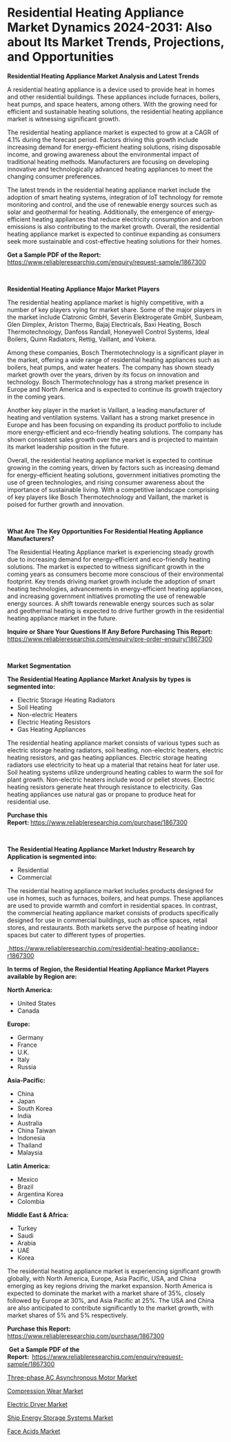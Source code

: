 <p><h1>Residential Heating Appliance Market Dynamics 2024-2031: Also about Its Market Trends, Projections, and Opportunities</h1></p><p><strong>Residential Heating Appliance Market Analysis and Latest Trends</strong></p>
<p><p>A residential heating appliance is a device used to provide heat in homes and other residential buildings. These appliances include furnaces, boilers, heat pumps, and space heaters, among others. With the growing need for efficient and sustainable heating solutions, the residential heating appliance market is witnessing significant growth.</p><p>The residential heating appliance market is expected to grow at a CAGR of 4.1% during the forecast period. Factors driving this growth include increasing demand for energy-efficient heating solutions, rising disposable income, and growing awareness about the environmental impact of traditional heating methods. Manufacturers are focusing on developing innovative and technologically advanced heating appliances to meet the changing consumer preferences.</p><p>The latest trends in the residential heating appliance market include the adoption of smart heating systems, integration of IoT technology for remote monitoring and control, and the use of renewable energy sources such as solar and geothermal for heating. Additionally, the emergence of energy-efficient heating appliances that reduce electricity consumption and carbon emissions is also contributing to the market growth. Overall, the residential heating appliance market is expected to continue expanding as consumers seek more sustainable and cost-effective heating solutions for their homes.</p></p>
<p><strong>Get a Sample PDF of the Report:&nbsp;</strong> <a href="https://www.reliableresearchiq.com/enquiry/request-sample/1867300">https://www.reliableresearchiq.com/enquiry/request-sample/1867300</a></p>
<p>&nbsp;</p>
<p><strong>Residential Heating Appliance Major Market Players</strong></p>
<p><p>The residential heating appliance market is highly competitive, with a number of key players vying for market share. Some of the major players in the market include Clatronic GmbH, Severin Elektrogerate GmbH, Sunbeam, Glen Dimplex, Ariston Thermo, Bajaj Electricals, Baxi Heating, Bosch Thermotechnology, Danfoss Randall, Honeywell Control Systems, Ideal Boilers, Quinn Radiators, Rettig, Vaillant, and Vokera.</p><p>Among these companies, Bosch Thermotechnology is a significant player in the market, offering a wide range of residential heating appliances such as boilers, heat pumps, and water heaters. The company has shown steady market growth over the years, driven by its focus on innovation and technology. Bosch Thermotechnology has a strong market presence in Europe and North America and is expected to continue its growth trajectory in the coming years.</p><p>Another key player in the market is Vaillant, a leading manufacturer of heating and ventilation systems. Vaillant has a strong market presence in Europe and has been focusing on expanding its product portfolio to include more energy-efficient and eco-friendly heating solutions. The company has shown consistent sales growth over the years and is projected to maintain its market leadership position in the future.</p><p>Overall, the residential heating appliance market is expected to continue growing in the coming years, driven by factors such as increasing demand for energy-efficient heating solutions, government initiatives promoting the use of green technologies, and rising consumer awareness about the importance of sustainable living. With a competitive landscape comprising of key players like Bosch Thermotechnology and Vaillant, the market is poised for further growth and innovation.</p></p>
<p>&nbsp;</p>
<p><strong>What Are The Key Opportunities For Residential Heating Appliance Manufacturers?</strong></p>
<p><p>The Residential Heating Appliance market is experiencing steady growth due to increasing demand for energy-efficient and eco-friendly heating solutions. The market is expected to witness significant growth in the coming years as consumers become more conscious of their environmental footprint. Key trends driving market growth include the adoption of smart heating technologies, advancements in energy-efficient heating appliances, and increasing government initiatives promoting the use of renewable energy sources. A shift towards renewable energy sources such as solar and geothermal heating is expected to drive further growth in the residential heating appliance market in the future.</p></p>
<p><strong>Inquire or Share Your Questions If Any Before Purchasing This Report:</strong> <a href="https://www.reliableresearchiq.com/enquiry/pre-order-enquiry/1867300">https://www.reliableresearchiq.com/enquiry/pre-order-enquiry/1867300</a></p>
<p>&nbsp;</p>
<p><strong>Market Segmentation</strong></p>
<p><strong>The Residential Heating Appliance Market Analysis by types is segmented into:</strong></p>
<p><ul><li>Electric Storage Heating Radiators</li><li>Soil Heating</li><li>Non-electric Heaters</li><li>Electric Heating Resistors</li><li>Gas Heating Appliances</li></ul></p>
<p><p>The residential heating appliance market consists of various types such as electric storage heating radiators, soil heating, non-electric heaters, electric heating resistors, and gas heating appliances. Electric storage heating radiators use electricity to heat up a material that retains heat for later use. Soil heating systems utilize underground heating cables to warm the soil for plant growth. Non-electric heaters include wood or pellet stoves. Electric heating resistors generate heat through resistance to electricity. Gas heating appliances use natural gas or propane to produce heat for residential use.</p></p>
<p><strong>Purchase this Report:&nbsp;</strong><a href="https://www.reliableresearchiq.com/purchase/1867300">https://www.reliableresearchiq.com/purchase/1867300</a></p>
<p>&nbsp;</p>
<p><strong>The Residential Heating Appliance Market Industry Research by Application is segmented into:</strong></p>
<p><ul><li>Residential</li><li>Commercial</li></ul></p>
<p><p>The residential heating appliance market includes products designed for use in homes, such as furnaces, boilers, and heat pumps. These appliances are used to provide warmth and comfort in residential spaces. In contrast, the commercial heating appliance market consists of products specifically designed for use in commercial buildings, such as office spaces, retail stores, and restaurants. Both markets serve the purpose of heating indoor spaces but cater to different types of properties.</p></p>
<p><a href="https://www.reliableresearchiq.com/residential-heating-appliance-r1867300">&nbsp;https://www.reliableresearchiq.com/residential-heating-appliance-r1867300</a></p>
<p><strong>In terms of Region, the Residential Heating Appliance Market Players available by Region are:</strong></p>
<p>
    <p> <strong> North America: </strong>
        <ul>
            <li>United States</li>
            <li>Canada</li>
        </ul>
        </p> 
    <p> <strong> Europe: </strong>
        <ul>
            <li>Germany</li>
            <li>France</li>
            <li>U.K.</li>
            <li>Italy</li>
            <li>Russia</li>
        </ul>
        </p> 
    <p> <strong> Asia-Pacific: </strong>
        <ul>
            <li>China</li>
            <li>Japan</li>
            <li>South Korea</li>
            <li>India</li>
            <li>Australia</li>
            <li>China Taiwan</li>
            <li>Indonesia</li>
            <li>Thailand</li>
            <li>Malaysia</li>
        </ul>
        </p> 
    <p> <strong> Latin America: </strong>
        <ul>
            <li>Mexico</li>
            <li>Brazil</li>
            <li>Argentina Korea</li>
            <li>Colombia</li>
        </ul>
        </p> 
    <p> <strong> Middle East & Africa: </strong>
        <ul>
            <li>Turkey</li>
            <li>Saudi</li>
            <li>Arabia</li>
            <li>UAE</li>
            <li>Korea</li>
        </ul>
    </p>
    </p>
<p><p>The residential heating appliance market is experiencing significant growth globally, with North America, Europe, Asia Pacific, USA, and China emerging as key regions driving the market expansion. North America is expected to dominate the market with a market share of 35%, closely followed by Europe at 30%, and Asia Pacific at 25%. The USA and China are also anticipated to contribute significantly to the market growth, with market shares of 5% and 5% respectively.</p></p>
<p><strong>Purchase this Report: </strong><a href="https://www.reliableresearchiq.com/purchase/1867300">https://www.reliableresearchiq.com/purchase/1867300</a></p>
<p>&nbsp;<strong>Get a Sample PDF of the Report:&nbsp;&nbsp;</strong><a href="https://www.reliableresearchiq.com/enquiry/request-sample/1867300">https://www.reliableresearchiq.com/enquiry/request-sample/1867300</a></p>
<p><strong></strong></p>
<p><p><a href="https://github.com/hlspriggs/Market-Research-Report-List-1/blob/main/three-phase-ac-asynchronous-motor-market.md">Three-phase AC Asynchronous Motor Market</a></p><p><a href="https://medium.com/@barbarakbess8920/compression-wear-market-share-size-trends-industry-analysis-report-by-application-e8d5bf29f52f">Compression Wear Market</a></p><p><a href="https://medium.com/@sharquayrhodes1927/electric-dryer-market-forecasts-market-trends-and-impact-analysis-2024-2031-89b372e9eeef">Electric Dryer Market</a></p><p><a href="https://github.com/BurtonGALEN/Market-Research-Report-List-1/blob/main/ship-energy-storage-systems-market.md">Ship Energy Storage Systems Market</a></p><p><a href="https://medium.com/@codystark63/face-acids-market-analysis-report-global-insights-by-region-type-glycolic-acid-salicylic-9668970d0923">Face Acids Market</a></p></p>